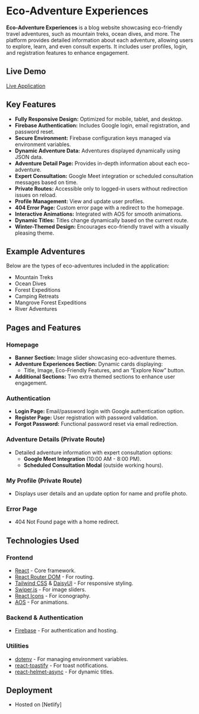 
# Eco-Adventure Experiences

**Eco-Adventure Experiences** is a blog website showcasing eco-friendly travel adventures, such as mountain treks, ocean dives, and more. The platform provides detailed information about each adventure, allowing users to explore, learn, and even consult experts. It includes user profiles, login, and registration features to enhance engagement.

## Live Demo  
[Live Application](https://eco-adventure-experiences.netlify.app/)  


## Key Features
- **Fully Responsive Design:** Optimized for mobile, tablet, and desktop.
- **Firebase Authentication:** Includes Google login, email registration, and password reset.
- **Secure Environment:** Firebase configuration keys managed via environment variables.
- **Dynamic Adventure Data:** Adventures displayed dynamically using JSON data.
- **Adventure Detail Page:** Provides in-depth information about each eco-adventure.
- **Expert Consultation:** Google Meet integration or scheduled consultation messages based on time.
- **Private Routes:** Accessible only to logged-in users without redirection issues on reload.
- **Profile Management:** View and update user profiles.
- **404 Error Page:** Custom error page with a redirect to the homepage.
- **Interactive Animations:** Integrated with AOS for smooth animations.
- **Dynamic Titles:** Titles change dynamically based on the current route.
- **Winter-Themed Design:** Encourages eco-friendly travel with a visually pleasing theme.

## Example Adventures
Below are the types of eco-adventures included in the application:
- Mountain Treks
- Ocean Dives
- Forest Expeditions
- Camping Retreats
- Mangrove Forest Expeditions
- River Adventures

## Pages and Features

### **Homepage**
- **Banner Section:** Image slider showcasing eco-adventure themes.
- **Adventure Experiences Section:** Dynamic cards displaying:
  - Title, Image, Eco-Friendly Features, and an “Explore Now” button.
- **Additional Sections:** Two extra themed sections to enhance user engagement.

### **Authentication**
- **Login Page:** Email/password login with Google authentication option.
- **Register Page:** User registration with password validation.
- **Forgot Password:** Functional password reset via email redirection.

### **Adventure Details (Private Route)**
- Detailed adventure information with expert consultation options:
  - **Google Meet Integration** (10:00 AM - 8:00 PM).
  - **Scheduled Consultation Modal** (outside working hours).

### **My Profile (Private Route)**
- Displays user details and an update option for name and profile photo.

### **Error Page**
- 404 Not Found page with a home redirect.

## Technologies Used
### **Frontend**
- [React](https://reactjs.org/) - Core framework.
- [React Router DOM](https://reactrouter.com/) - For routing.
- [Tailwind CSS](https://tailwindcss.com/) & [DaisyUI](https://daisyui.com/) - For responsive styling.
- [Swiper.js](https://swiperjs.com/) - For image sliders.
- [React Icons](https://react-icons.github.io/react-icons/) - For iconography.
- [AOS](https://michalsnik.github.io/aos/) - For animations.

### **Backend & Authentication**
- [Firebase](https://firebase.google.com/) - For authentication and hosting.

### **Utilities**
- [dotenv](https://www.npmjs.com/package/dotenv) - For managing environment variables.
- [react-toastify](https://fkhadra.github.io/react-toastify/) - For toast notifications.
- [react-helmet-async](https://www.npmjs.com/package/react-helmet-async) - For dynamic titles.


## Deployment
- Hosted on [Netlify]



